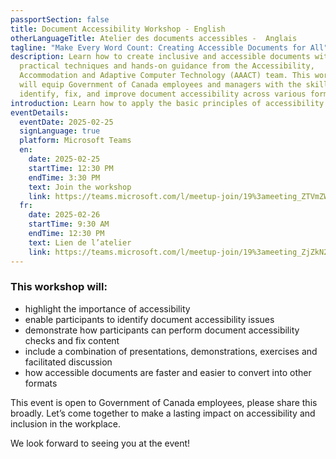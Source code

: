 ```yaml
---
passportSection: false
title: Document Accessibility Workshop - English
otherLanguageTitle: Atelier des documents accessibles -  Anglais
tagline: "Make Every Word Count: Creating Accessible Documents for All"
description: Learn how to create inclusive and accessible documents with
  practical techniques and hands-on guidance from the Accessibility,
  Accommodation and Adaptive Computer Technology (AAACT) team. This workshop
  will equip Government of Canada employees and managers with the skills to
  identify, fix, and improve document accessibility across various formats.
introduction: Learn how to apply the basic principles of accessibility to produce accessible content in various formats (ex. Word documents, PDF, PowerPoint). Hosted by AAACT program.
eventDetails:
  eventDate: 2025-02-25
  signLanguage: true
  platform: Microsoft Teams
  en:
    date: 2025-02-25
    startTime: 12:30 PM
    endTime: 3:30 PM
    text: Join the workshop
    link: https://teams.microsoft.com/l/meetup-join/19%3ameeting_ZTVmZWVmZTQtMTZkMi00YTcxLThlZGYtY2RkNTY1M2Q5OTQ4%40thread.v2/0?context=%7b%22Tid%22%3a%22d05bc194-94bf-4ad6-ae2e-1db0f2e38f5e%22%2c%22Oid%22%3a%2257dd1933-e490-4a17-98c0-0c0176f7106a%22%7d
  fr:
    date: 2025-02-26
    startTime: 9:30 AM
    endTime: 12:30 PM
    text: Lien de l’atelier
    link: https://teams.microsoft.com/l/meetup-join/19%3ameeting_ZjZkN2U1ZDktNTNkNi00YTc4LWE1MjctYjA4ODRiMzQzMDUz%40thread.v2/0?context=%7b%22Tid%22%3a%22d05bc194-94bf-4ad6-ae2e-1db0f2e38f5e%22%2c%22Oid%22%3a%2257dd1933-e490-4a17-98c0-0c0176f7106a%22%7d
---
```


### This workshop will:

* highlight the importance of accessibility
* enable participants to identify document accessibility issues
* demonstrate how participants can perform document accessibility checks and fix content
* include a combination of presentations, demonstrations, exercises and facilitated discussion
* how accessible documents are faster and easier to convert into other formats

This event is open to Government of Canada employees, please share this broadly. Let’s come together to make a lasting impact on accessibility and inclusion in the workplace.

We look forward to seeing you at the event!
